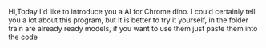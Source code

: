  Hi,Today I'd like to introduce you a AI for Chrome dino.
 I could certainly tell you a lot about this program,
 but it is better to try it yourself, in the folder train are already ready models, 
 if you want to use them just paste them into the code 
